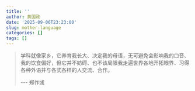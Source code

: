 ```yaml
---
title: ''
author: 黄国政
date: '2025-09-06T23:23:00'
slug: mother-language
categories: []
tags: []
---
```


> 学科就像家乡，它养育我长大、决定我的母语，无可避免会影响我的口音、我的饮食偏好，但它并不妨碍、也不该局限我走遍世界各地开拓眼界、习得各种外语并与各式各样的人交流、合作。
>
> --- 郑作彧
